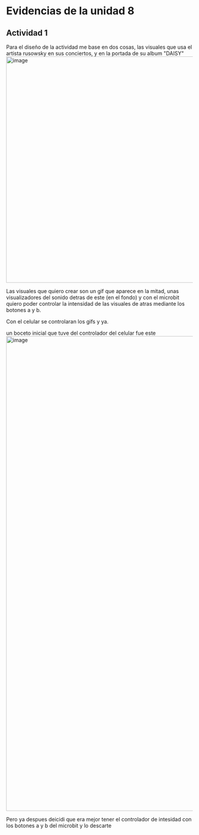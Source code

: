 
# Evidencias de la unidad 8

## Actividad 1 
Para el diseño de la actividad me base en dos cosas, las visuales que usa el artista rusowsky en sus conciertos, y en la portada de su album "DAISY" 
<img width="610" height="610" alt="image" src="https://github.com/user-attachments/assets/d67642a5-ecc0-45d6-8d5c-204a891a32d4" />

Las visuales que quiero crear son un gif que aparece en la mitad, unas visualizadores del sonido detras de este (en el fondo) y con el microbit quiero poder controlar la intensidad de las visuales de atras mediante los botones a y b.

Con el celular se controlaran los gifs y ya. 

un boceto inicial que tuve del controlador del celular fue este 
<img width="720" height="1280" alt="image" src="https://github.com/user-attachments/assets/5cf4854f-e422-4a2e-859b-851a1c16c487" />

Pero ya despues deicidi que era mejor tener el controlador de intesidad con los botones a y b del microbit y lo descarte





